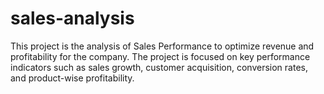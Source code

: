 # sales-analysis
This project is the analysis of Sales Performance to optimize revenue and profitability for the company. The project is focused on key performance indicators such as sales growth, customer acquisition, conversion rates, and product-wise profitability.
